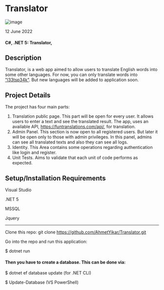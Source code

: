 # Translator
![image](https://user-images.githubusercontent.com/58369826/173206661-8771a820-3739-4087-a165-e9b5a7037952.png)

12 June 2022

#### C#, .NET 5: Translator, 

## Description
Translator, is a web app aimed to allow users to translate English words into some other languages. For now, you can only translate words into ["l33tsp34k"](https://en.wikipedia.org/wiki/Leet).
But new languages will be added to application soon.

## Project Details

The project has four main parts:

1. Translation public page. This part will be open for every user. It allows users to enter a text and see the translated result. The app, uses an available API, https://funtranslations.com/api/, for translation.
2. Admin Panel. This section is now open to all registered users. But later it will be open only to those with admin privileges. In this panel, admins can see all translated texts and also they can see all logs.
3. Identity. This Area contains some operations regarding authentication like login and register. 
4. Unit Tests. Aims to validate that each unit of code performs as expected.

## Setup/Installation Requirements

Visual Studio

.NET 5

MSSQL

Jquery

----

Clone this repo: git clone https://github.com/AhmetYikar/Translator.git

Go into the repo and run this application:

$ dotnet run

#### Then you have to create a database. This can be done via:

$ dotnet ef database update (for .NET CLI)

$ Update-Database (VS PowerShell)



